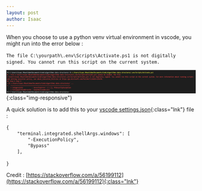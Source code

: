 ```yaml
---
layout: post
author: Isaac
---
```

When you choose to use a python venv virtual environment in vscode, you might run into the error below :

`The file C:\yourpath\.env\Scripts\Activate.ps1 is not digitally signed. You cannot run this script on the current system.`

![Vscode integrated terminal displaying powershell error](/assets/blog_images/10_9_0.PNG){:class="img-responsive"}


A quick solution is to add this to your [vscode settings.json](https://vscode.readthedocs.io/en/latest/getstarted/settings/){:class="lnk"}  file :

```
{
    "terminal.integrated.shellArgs.windows": [
        "-ExecutionPolicy",
        "Bypass"
    ],

}
```


Credit : [https://stackoverflow.com/a/56199112](https://stackoverflow.com/a/56199112){:class="lnk"}